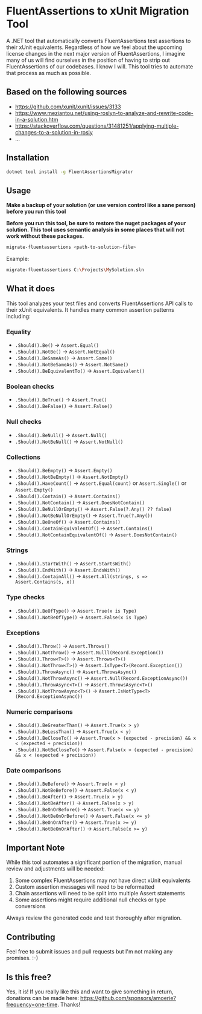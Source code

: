 # FluentAssertions to xUnit Migration Tool

A .NET tool that automatically converts FluentAssertions test assertions to their xUnit equivalents.
Regardless of how we feel about the upcoming license changes in the next major version of FluentAssertions, I imagine many of us will find ourselves in the position of having to strip out FluentAssertions of our codebases. 
I know I will. This tool tries to automate that process as much as possible. 

## Based on the following sources

- https://github.com/xunit/xunit/issues/3133
- https://www.meziantou.net/using-roslyn-to-analyze-and-rewrite-code-in-a-solution.htm
- https://stackoverflow.com/questions/31481251/applying-multiple-changes-to-a-solution-in-rosly
- ... 


## Installation

```bash
dotnet tool install -g FluentAssertionsMigrator
```

## Usage

**Make a backup of your solution (or use version control like a sane person) before you run this tool**

**Before you run this tool, be sure to restore the nuget packages of your solution. This tool uses semantic analysis in some places that will not work without these packages.**

```bash
migrate-fluentassertions <path-to-solution-file>
```

Example:
```bash
migrate-fluentassertions C:\Projects\MySolution.sln
```

## What it does

This tool analyzes your test files and converts FluentAssertions API calls to their xUnit equivalents. It handles many common assertion patterns including:

### Equality
- `.Should().Be()` → `Assert.Equal()`
- `.Should().NotBe()` → `Assert.NotEqual()`
- `.Should().BeSameAs()` → `Assert.Same()`
- `.Should().NotBeSameAs()` → `Assert.NotSame()`
- `.Should().BeEquivalentTo()` → `Assert.Equivalent()`

### Boolean checks
- `.Should().BeTrue()` → `Assert.True()`
- `.Should().BeFalse()` → `Assert.False()`

### Null checks
- `.Should().BeNull()` → `Assert.Null()`
- `.Should().NotBeNull()` → `Assert.NotNull()`

### Collections
- `.Should().BeEmpty()` → `Assert.Empty()`
- `.Should().NotBeEmpty()` → `Assert.NotEmpty()`
- `.Should().HaveCount()` → `Assert.Equal(count)` or `Assert.Single()` or `Assert.Empty()`
- `.Should().Contain()` → `Assert.Contains()`
- `.Should().NotContain()` → `Assert.DoesNotContain()`
- `.Should().BeNullOrEmpty()` → `Assert.False(?.Any() ?? false)`
- `.Should().NotBeNullOrEmpty()` → `Assert.True(?.Any())`
- `.Should().BeOneOf()` → `Assert.Contains()`
- `.Should().ContainEquivalentOf()` → `Assert.Contains()`
- `.Should().NotContainEquivalentOf()` → `Assert.DoesNotContain()`

### Strings
- `.Should().StartWith()` → `Assert.StartsWith()`
- `.Should().EndWith()` → `Assert.EndsWith()`
- `.Should().ContainAll()` → `Assert.All(strings, s => Assert.Contains(s, x))`

### Type checks
- `.Should().BeOfType()` → `Assert.True(x is Type)`
- `.Should().NotBeOfType()` → `Assert.False(x is Type)`

### Exceptions
- `.Should().Throw()` → `Assert.Throws()`
- `.Should().NotThrow()` → `Assert.Nulll(Record.Exception())`
- `.Should().Throw<T>()` → `Assert.Throws<T>()`
- `.Should().NotThrow<T>()` → `Assert.IsType<T>(Record.Exception())`
- `.Should().ThrowAsync()` → `Assert.ThrowsAsync()`
- `.Should().NotThrowAsync()` → `Assert.Null(Record.ExceptionAsync())`
- `.Should().ThrowAsync<T>()` → `Assert.ThrowsAsync<T>()`
- `.Should().NotThrowAsync<T>()` → `Assert.IsNotType<T>(Record.ExceptionAsync())`

### Numeric comparisons
- `.Should().BeGreaterThan()` → `Assert.True(x > y)`
- `.Should().BeLessThan()` → `Assert.True(x < y)`
- `.Should().BeCloseTo()` → `Assert.True(x > (expected - precision) && x < (expected + precision))`
- `.Should().NotBeCloseTo()` → `Assert.False(x > (expected - precision) && x < (expected + precision))`

### Date comparisons
- `.Should().BeBefore()` → `Assert.True(x < y)`
- `.Should().NotBeBefore()` → `Assert.False(x < y)`
- `.Should().BeAfter()` → `Assert.True(x > y)`
- `.Should().NotBeAfter()` → `Assert.False(x > y)`
- `.Should().BeOnOrBefore()` → `Assert.True(x <= y)`
- `.Should().NotBeOnOrBefore()` → `Assert.False(x <= y)`
- `.Should().BeOnOrAfter()` → `Assert.True(x >= y)`
- `.Should().NotBeOnOrAfter()` → `Assert.False(x >= y)`

## Important Note

While this tool automates a significant portion of the migration, manual review and adjustments will be needed:

1. Some complex FluentAssertions may not have direct xUnit equivalents
2. Custom assertion messages will need to be reformatted
3. Chain assertions will need to be split into multiple Assert statements
4. Some assertions might require additional null checks or type conversions

Always review the generated code and test thoroughly after migration.

## Contributing

Feel free to submit issues and pull requests but I'm not making any promises. :-) 

## Is this free?

Yes, it is! 
If you really like this and want to give something in return, donations can be made here: https://github.com/sponsors/amoerie?frequency=one-time. Thanks!
